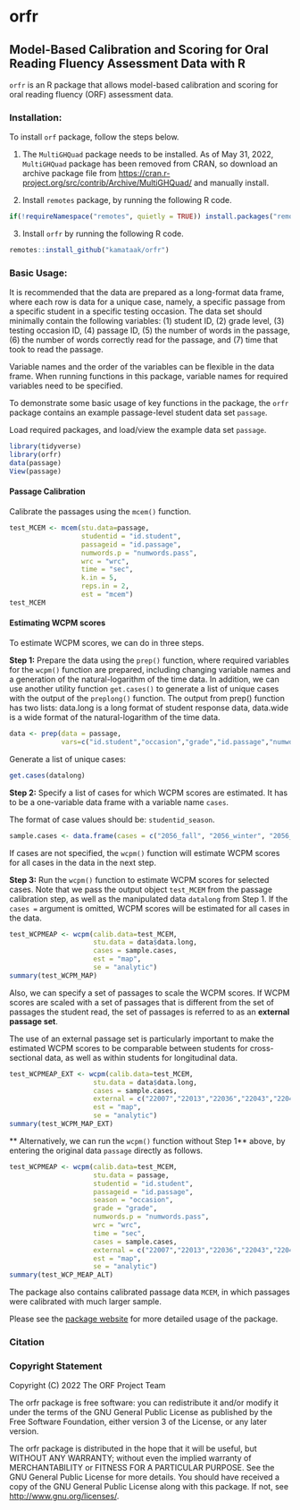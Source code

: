 orfr
================

## Model-Based Calibration and Scoring for Oral Reading Fluency Assessment Data with R

`orfr` is an R package that allows model-based calibration and scoring
for oral reading fluency (ORF) assessment data.

### Installation:

To install `orf` package, follow the steps below.

1.  The `MultiGHQuad` package needs to be installed. As of May 31, 2022,
    `MultiGHQuad` package has been removed from CRAN, so download an
    archive package file from
    <https://cran.r-project.org/src/contrib/Archive/MultiGHQuad/> and
    manually install.

2.  Install `remotes` package, by running the following R code.

``` r
if(!requireNamespace("remotes", quietly = TRUE)) install.packages("remotes")
```

3.  Install `orfr` by running the following R code.

``` r
remotes::install_github("kamataak/orfr")
```

### Basic Usage:

It is recommended that the data are prepared as a long-format data
frame, where each row is data for a unique case, namely, a specific
passage from a specific student in a specific testing occasion. The data
set should minimally contain the following variables: (1) student ID,
(2) grade level, (3) testing occasion ID, (4) passage ID, (5) the number
of words in the passage, (6) the number of words correctly read for the
passage, and (7) time that took to read the passage.

Variable names and the order of the variables can be flexible in the
data frame. When running functions in this package, variable names for
required variables need to be specified.

To demonstrate some basic usage of key functions in the package, the
`orfr` package contains an example passage-level student data set
`passage`.

Load required packages, and load/view the example data set `passage`.

``` r
library(tidyverse)
library(orfr)
data(passage)
View(passage)
```

#### Passage Calibration

Calibrate the passages using the `mcem()` function.

``` r
test_MCEM <- mcem(stu.data=passage,
                  studentid = "id.student",
                  passageid = "id.passage",
                  numwords.p = "numwords.pass",
                  wrc = "wrc",
                  time = "sec",
                  k.in = 5,
                  reps.in = 2,
                  est = "mcem")
test_MCEM
```

#### Estimating WCPM scores

To estimate WCPM scores, we can do in three steps.

**Step 1:** Prepare the data using the `prep()` function, where
required variables for the `wcpm()` function are prepared, including
changing variable names and a generation of the natural-logarithm of the
time data. In addition, we can use another utility function
`get.cases()` to generate a list of unique cases with the output of the
`preplong()` function. The output from prep() function has two lists: data.long is a long format of student response data, data.wide is a wide format of the natural-logarithm of the time data.

``` r
data <- prep(data = passage,
             vars=c("id.student","occasion","grade","id.passage","numwords.pass","wrc","sec"))
```

Generate a list of unique cases:

``` r
get.cases(datalong)
```

**Step 2:** Specify a list of cases for which WCPM scores are estimated.
It has to be a one-variable data frame with a variable name `cases`.

The format of case values should be: `studentid_season`.

``` r
sample.cases <- data.frame(cases = c("2056_fall", "2056_winter", "2056_spring"))
```

If cases are not specified, the `wcpm()` function will estimate WCPM
scores for all cases in the data in the next step.

**Step 3:** Run the `wcpm()` function to estimate WCPM scores for
selected cases. Note that we pass the output object `test_MCEM` from the
passage calibration step, as well as the manipulated data `datalong`
from Step 1. If the `cases =` argument is omitted, WCPM scores will be
estimated for all cases in the data.

``` r
test_WCPMEAP <- wcpm(calib.data=test_MCEM, 
                     stu.data = data$data.long,
                     cases = sample.cases, 
                     est = "map", 
                     se = "analytic")
summary(test_WCPM_MAP)
```

Also, we can specify a set of passages to scale the WCPM scores. If WCPM
scores are scaled with a set of passages that is different from the set
of passages the student read, the set of passages is referred to as an
**external passage set**.

The use of an external passage set is particularly important to make the
estimated WCPM scores to be comparable between students for
cross-sectional data, as well as within students for longitudinal data.

``` r
test_WCPMEAP_EXT <- wcpm(calib.data=test_MCEM, 
                     stu.data = data$data.long,
                     cases = sample.cases, 
                     external = c("22007","22013","22036","22043","22048","22079"),
                     est = "map", 
                     se = "analytic")
summary(test_WCPM_MAP_EXT)
```

** Alternatively, we can run the `wcpm()`
function without Step 1** above, by entering the original data
`passage` directly as follows.

``` r
test_WCPMEAP <- wcpm(calib.data=test_MCEM, 
                     stu.data = passage,
                     studentid = "id.student",
                     passageid = "id.passage",
                     season = "occasion",
                     grade = "grade",
                     numwords.p = "numwords.pass",
                     wrc = "wrc",
                     time = "sec",
                     cases = sample.cases, 
                     external = c("22007","22013","22036","22043","22048","22079"),
                     est = "map", 
                     se = "analytic")
summary(test_WCP_MEAP_ALT)
```

The package also contains calibrated passage data `MCEM`, in which
passages were calibrated with much larger sample.

Please see the [package website](https://kamataak.github.io/orfr/) for
more detailed usage of the package.

### Citation

### Copyright Statement

Copyright (C) 2022 The ORF Project Team

The orfr package is free software: you can redistribute it and/or modify
it under the terms of the GNU General Public License as published by the
Free Software Foundation, either version 3 of the License, or any later
version.

The orfr package is distributed in the hope that it will be useful, but
WITHOUT ANY WARRANTY; without even the implied warranty of
MERCHANTABILITY or FITNESS FOR A PARTICULAR PURPOSE. See the GNU General
Public License for more details. You should have received a copy of the
GNU General Public License along with this package. If not, see
<http://www.gnu.org/licenses/>.
